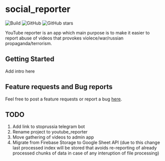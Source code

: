 # social_reporter

![Build](https://github.com/march-dev/social_reporter/workflows/build/badge.svg)
![GitHub](https://img.shields.io/github/license/march-dev/social_reporter)
![GitHub stars](https://img.shields.io/github/stars/march-dev/social_reporter?style=social)

YouTube reporter is an app which main purpose is to make it easier to report abuse of videos that provokes violece/war/russian propaganda/terrorism.

## Getting Started

Add intro here

## Feature requests and Bug reports

Feel free to post a feature requests or report a bug [here](https://github.com/march-dev/social_reporter/issues).

## TODO

1. Add link to stoprussia telegram bot
2. Rename project to youtube_reporter
3. Move gathering of videos to admin app
4. Migrate from Firebase Storage to Google Sheet API (due to this change last processed index will be stored that avoids re-reporting of already processed chunks of data in case of any interuption of file processing)